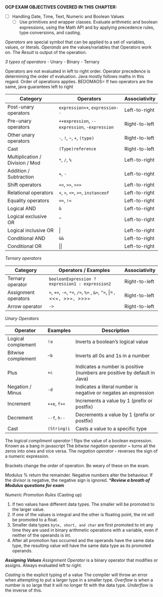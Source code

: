 
**OCP EXAM OBJECTIVES COVERED IN THIS**
**CHAPTER:**
- [ ] Handling Date, Time, Text, Numeric and Boolean Values
	- [ ] Use primitives and wrapper classes. Evaluate arithmetic and boolean expressions, using the Math API and by applying precedence rules, type conversions, and casting.

*Operators* are special symbol that can be applied to a set of variables, values, or literals. *Operands* are the values/variables that Operators work on. The *Result* is output of the operation.

*3 types of operators*
	- Unary
	- Binary
	- Ternary
	
Operators are not evaluated in left to right order. Operator precedence is determining the order of evaluation. Java mostly follows maths in this regard. 
Order of operations applies.
BEDOMAOS= 
If two operators are the same, java guarantees left to right

| Category                        | Operators                                     | Associativity |
| ------------------------------- | --------------------------------------------- | ------------- |
| Post-unary operators            | `expression++`, `expression--`                | Left-to-right |
| Pre-unary operators             | `++expression`, `--expression`, `-expression` | Right-to-left |
| Other unary operators           | `-`, `!`, `~`, `+`, `(type)`                  | Right-to-left |
| Cast                            | `(Type)reference`                             | Right-to-left |
| Multiplication / Division / Mod | `*`, `/`, `%`                                 | Left-to-right |
| Addition / Subtraction          | `+`, `-`                                      | Left-to-right |
| Shift operators                 | `<<`, `>>`, `>>>`                             | Left-to-right |
| Relational operators            | `<`, `>`, `<=`, `>=`, `instanceof`            | Left-to-right |
| Equality operators              | `==`, `!=`                                    | Left-to-right |
| Logical AND                     | `&`                                           | Left-to-right |
| Logical exclusive OR            | `^`                                           | Left-to-right |
| Logical inclusive OR            | \|                                            | Left-to-right |
| Conditional AND                 | `&&`                                          | Left-to-right |
| Conditional OR                  | \|\|                                          | Left-to-right |

*Ternary operators*

| Category             | Operators / Examples                                                      | Associativity |
| -------------------- | ------------------------------------------------------------------------- | ------------- |
| Ternary operator     | `booleanExpression ? expression1 : expression2`                           | Right-to-left |
| Assignment operators | `=`, `+=`, `-=`, `*=`, `/=`, `%=` , `&=`, `^=`, \|=`, `<<=`, `>>=`, `>>>= | Right-to-left |
| Arrow operator       | `->`                                                                      | Right-to-left |

*Unary Operators*

| Operator       | Examples     | Description                                                                 |
|----------------|--------------|-----------------------------------------------------------------------------|
| Logical complement | `!a`       | Inverts a boolean’s logical value                                           |
| Bitwise complement | `~b`       | Inverts all 0s and 1s in a number                                           |
| Plus           | `+c`         | Indicates a number is positive (numbers are positive by default in Java)     |
| Negation / Minus | `-d`       | Indicates a literal number is negative or negates an expression              |
| Increment      | `++e`, `f++` | Increments a value by 1 (prefix or postfix)                                  |
| Decrement      | `--f`, `h--` | Decrements a value by 1 (prefix or postfix)                                  |
| Cast           | `(String)i`  | Casts a value to a specific type                                             |

The *logical compliment operator* ! flips the value of a boolean expression. Known as a bang in javascript
The *bitwise negation operator* ~ turns all the zeros into ones and vice versa.
The *negation operator* -  reverses the sign of a numeric expression.

Brackets change the order of operation. Be weary of these on the exam.

Modulus % return the remainder. Negative numbers alter the behaviour. If the divisor is negative, the negative sign is ignored. 
****Review a breath of Modulus questions for exam***

*Numeric Promotion Rules* (Casting up)
1. If two values have different data types. The smaller will be promoted to the larger value.
2. If one of the values is integral and the other is floating point, the int will be promoted to a float.
3. Smaller data types ```byte, short, and char``` are first promoted to int any time they are used in binary arithmetic operations with a variable, even if neither of the operands is int.
4. After all promotion has occurred and the operands have the same data type, the resulting value will have the same data type as its promoted operands.

***Assigning Values***
*Assignment Operator* is a binary operator that modifies or assigns.
Always evaluated left to right.

*Casting* is the explicit typing of a value
The compiler will throw an error when attempting to put a larger type in a smaller type.
*Overflow* is when a number is so large that it will no longer fit with the data type.
*Underflow* is the inverse of this.
